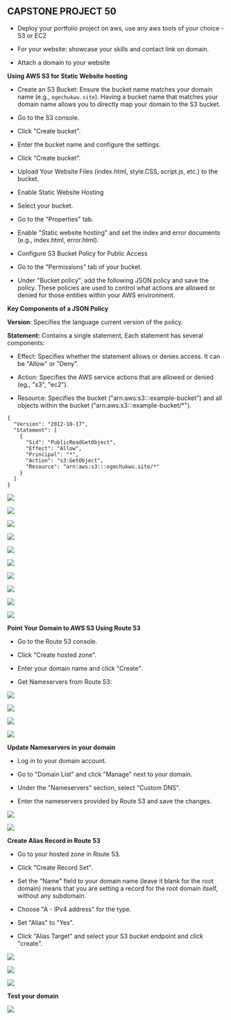 ## CAPSTONE PROJECT 50

- Deploy your portfolio project on aws, use any aws tools of your choice - S3 or EC2

- For your website: showcase your skills and contact link on domain.

- Attach a domain to your website


__Using AWS S3 for Static Website hosting__


- Create an S3 Bucket: Ensure the bucket name matches your domain name (e.g., `ogechukwu.site`). Having a bucket name that matches your domain name allows you to directly map your domain to the S3 bucket.

- Go to the S3 console.

- Click "Create bucket".

- Enter the bucket name and configure the settings.

- Click "Create bucket".

- Upload Your Website Files (index.html, style.CSS, script.js, etc.) to the bucket.

- Enable Static Website Hosting

- Select your bucket.

- Go to the "Properties" tab.

- Enable "Static website hosting" and set the index and error documents (e.g., index.html, error.html).

- Configure S3 Bucket Policy for Public Access


- Go to the "Permissions" tab of your bucket.

- Under "Bucket policy", add the following JSON policy and save the policy.  These policies are used to control what actions are allowed or denied for those entities within your AWS environment.

__Key Components of a JSON Policy__

__Version__: Specifies the language current version of the policy. 

__Statement:__ Contains a single statement, Each statement has several components:

- Effect: Specifies whether the statement allows or denies access. It can be "Allow" or "Deny".

- Action: Specifies the AWS service actions that are allowed or denied (eg., "s3", "ec2").

- Resource: Specifies the bucket ("arn:aws:s3:::example-bucket") and all objects within the bucket ("arn:aws:s3:::example-bucket/*").







```
{
  "Version": "2012-10-17",
  "Statement": [
    {
      "Sid": "PublicReadGetObject",
      "Effect": "Allow",
      "Principal": "*",
      "Action": "s3:GetObject",
      "Resource": "arn:aws:s3:::ogechukwu.site/*"
    }
  ]
}

```

![](./images/1.png)

![](./images/2.png)

![](./images/3.png)

![](./images/4.png)

![](./images/5.png)

![](./images/6.png)

![](./images/7.png)

![](./images/8.png)


![](./images/9.png)


![](./images/10.png)

__Point Your Domain to AWS S3 Using Route 53__


- Go to the Route 53 console.

- Click "Create hosted zone".

- Enter your domain name and click "Create".

- Get Nameservers from Route 53:


![](./images/11.png)

![](./images/12.png)

![](./images/13.png)

![](./images/14.png)




__Update Nameservers in your domain__

- Log in to your domain account.

- Go to "Domain List" and click "Manage" next to your domain.

- Under the "Nameservers" section, select "Custom DNS".

- Enter the nameservers provided by Route 53 and save the changes.




![](./images/15.png)


![](./images/16.png)



__Create Alias Record in Route 53__

- Go to your hosted zone in Route 53.

- Click "Create Record Set".

- Set the "Name" field to your domain name (leave it blank for the root domain) means that you are setting a record for the root domain itself, without any subdomain.

- Choose "A - IPv4 address" for the type.

- Set "Alias" to "Yes".

- Click "Alias Target" and select your S3 bucket endpoint and click "create".


![](./images/17.png)

![](./images/18.png)

![](./images/19.png)



__Test your domain__ 



![](./images/20.png)













